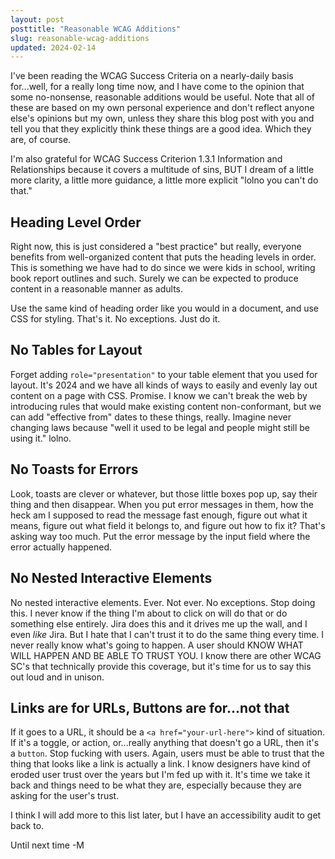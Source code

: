 ```yaml
---
layout: post
posttitle: "Reasonable WCAG Additions"
slug: reasonable-wcag-additions
updated: 2024-02-14
---
```


I've been reading the WCAG Success Criteria on a nearly-daily basis for...well, for a really long time now, and I have come to the opinion that some no-nonsense, reasonable additions would be useful. Note that all of these are based on my own personal experience and don't reflect anyone else's opinions but my own, unless they share this blog post with you and tell you that they explicitly think these things are a good idea. Which they are, of course.

I'm also grateful for WCAG Success Criterion 1.3.1 Information and Relationships because it covers a multitude of sins, BUT I dream of a little more clarity, a little more guidance, a little more explicit "lolno you can't do that."

## Heading Level Order

Right now, this is just considered a "best practice" but really, everyone benefits from well-organized content that puts the heading levels in order. This is something we have had to do since we were kids in school, writing book report outlines and such. Surely we can be expected to produce content in a reasonable manner as adults.

Use the same kind of heading order like you would in a document, and use CSS for styling. That's it. No exceptions. Just do it.

## No Tables for Layout

Forget adding `role="presentation"` to your table element that you used for layout. It's 2024 and we have all kinds of ways to easily and evenly lay out content on a page with CSS. Promise. I know we can't break the web by introducing rules that would make existing content non-conformant, but we can add "effective from" dates to these things, really. Imagine never changing laws because "well it used to be legal and people might still be using it." lolno. 

## No Toasts for Errors

Look, toasts are clever or whatever, but those little boxes pop up, say their thing and then disappear. When you put error messages in them, how the heck am I supposed to read the message fast enough, figure out what it means, figure out what field it belongs to, and figure out how to fix it? That's asking way too much. Put the error message by the input field where the error actually happened.

## No Nested Interactive Elements

No nested interactive elements. Ever. Not ever. No exceptions. Stop doing this. I never know if the thing I'm about to click on will do that or do something else entirely. Jira does this and it drives me up the wall, and I even _like_ Jira. But I hate that I can't trust it to do the same thing every time. I never really know what's going to happen. A user should KNOW WHAT WILL HAPPEN AND BE ABLE TO TRUST YOU. I know there are other WCAG SC's that technically provide this coverage, but it's time for us to say this out loud and in unison.

## Links are for URLs, Buttons are for...not that

If it goes to a URL, it should be a `<a href="your-url-here">` kind of situation. If it's a toggle, or action, or...really anything that doesn't go a URL, then it's a `button`. Stop fucking with users. Again, users must be able to trust that the thing that looks like a link is actually a link. I know designers have kind of eroded user trust over the years but I'm fed up with it. It's time we take it back and things need to be what they are, especially because they are asking for the user's trust.


I think I will add more to this list later, but I have an accessibility audit to get back to.

Until next time -M
